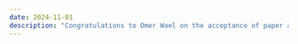 ```yaml
---
date: 2024-11-01
description: "Congratulations to Omer Wael on the acceptance of paper at the 22nd Annual Workshop of the Australasian Language Technology Association to be held in Canberra in December 2024."
---
```


